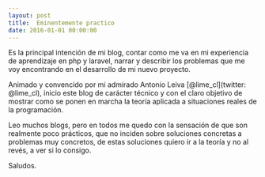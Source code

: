 ```yaml
---
layout: post
title:  Eminentemente practico
date: 2016-01-01 00:00:00
---
```


Es la principal intención de mi blog, contar como me va en mi experiencia de aprendizaje en php y laravel, narrar y describir los problemas que me voy encontrando en el desarrollo de mi nuevo proyecto.

Animado y convencido por mi admirado Antonio Leiva [@lime_cl](twitter: @lime_cl), inicio este blog de carácter técnico y con el claro objetivo de mostrar como se ponen en marcha la teoría aplicada a situaciones reales de la programación.

Leo muchos blogs, pero en todos me quedo con la sensación de que son realmente poco prácticos, que no inciden sobre soluciones concretas a problemas muy concretos, de estas soluciones quiero ir a la teoría y no al revés, a ver si lo consigo.

Saludos.
